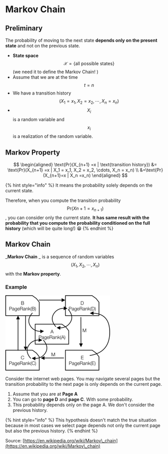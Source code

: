 # Markov Chain

## Preliminary

The probability of moving to the next state **depends only on the present state** and not on the previous state.

* **State space** $$\mathcal{X}=\{\text{all possible states} \}$$ (we need it to define the Markov Chain! )
* Assume that we are at the time $$t=n$$
* We have a transition history $$(X_1 = x_1, X_2 = x_2, \cdots, X_n = x_n)$$
* $$X_i$$ is a random variable and $$x_i$$ is a realization of the random variable.

## Markov Property

$$
\begin{aligned} \text{Pr}(X_{n+1} =x | \text{transition history}) &= \text{Pr}(X_{n+1} =x | X_1 = x_1, X_2 = x_2, \cdots, X_n = x_n) \\ &=\text{Pr}(X_{n+1}=x | X_n =x_n) \end{aligned}
$$

{% hint style="info" %}
It means the probability solely depends on the current state.&#x20;

Therefore, when you compute the transition probability $$\text{Pr}(X{n+1} = x_{n+1})$$, you can consider only the current state. **It has same result with the probability that you compute the probability conditioned on the full history** (which will be quite long!) :grin:
{% endhint %}

## Markov Chain

_**Markov Chain** _ is a sequence of random variables $$(X_1, X_2, \cdots, X_n)$$ with the **Markov property**.

### Example

![](../.gitbook/assets/image.png)

Consider the internet web pages. You may navigate several pages but the transition probability to the next page is only depends on the current page.

1. Assume that you are at **Page A**
2. You can go to **page D** and **page C**. With some probability.
3. This probability depends only on the page A. We don't consider the previous history.

{% hint style="info" %}
This hypothesis doesn't match the true situation because in most cases we select page depends not only the current page but also the previous history.
{% endhint %}

Source: [https://en.wikipedia.org/wiki/Markov\_chain](https://en.wikipedia.org/wiki/Markov\_chain)
